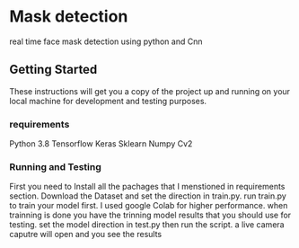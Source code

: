 # Mask detection
 real time face mask detection using python and Cnn
## Getting Started
 These instructions will get you a copy of the project up and running on your local machine for development and testing purposes.
 ### requirements
 Python 3.8
 Tensorflow
 Keras
 Sklearn
 Numpy
 Cv2
 ### Running and Testing
 First you need to Install all the pachages that I menstioned in requirements section. Download the Dataset and set the direction in train.py. 
 run train.py to train your model first. I used google Colab for higher performance. when trainning is done you have the trinning model results that you should use for testing. set the model direction in test.py then run the script. a live camera caputre will open and you see the results

